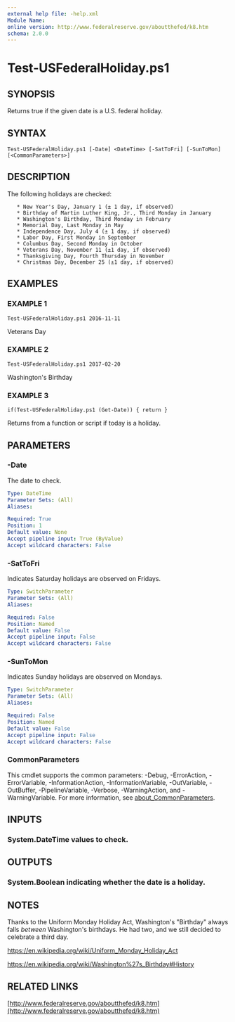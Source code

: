 ```yaml
---
external help file: -help.xml
Module Name:
online version: http://www.federalreserve.gov/aboutthefed/k8.htm
schema: 2.0.0
---
```


# Test-USFederalHoliday.ps1

## SYNOPSIS
Returns true if the given date is a U.S.
federal holiday.

## SYNTAX

```
Test-USFederalHoliday.ps1 [-Date] <DateTime> [-SatToFri] [-SunToMon] [<CommonParameters>]
```

## DESCRIPTION
The following holidays are checked:

       * New Year's Day, January 1 (± 1 day, if observed)
       * Birthday of Martin Luther King, Jr., Third Monday in January
       * Washington's Birthday, Third Monday in February
       * Memorial Day, Last Monday in May
       * Independence Day, July 4 (± 1 day, if observed)
       * Labor Day, First Monday in September
       * Columbus Day, Second Monday in October
       * Veterans Day, November 11 (±1 day, if observed)
       * Thanksgiving Day, Fourth Thursday in November
       * Christmas Day, December 25 (±1 day, if observed)

## EXAMPLES

### EXAMPLE 1
```
Test-USFederalHoliday.ps1 2016-11-11
```

Veterans Day

### EXAMPLE 2
```
Test-USFederalHoliday.ps1 2017-02-20
```

Washington's Birthday

### EXAMPLE 3
```
if(Test-USFederalHoliday.ps1 (Get-Date)) { return }
```

Returns from a function or script if today is a holiday.

## PARAMETERS

### -Date
The date to check.

```yaml
Type: DateTime
Parameter Sets: (All)
Aliases:

Required: True
Position: 1
Default value: None
Accept pipeline input: True (ByValue)
Accept wildcard characters: False
```

### -SatToFri
Indicates Saturday holidays are observed on Fridays.

```yaml
Type: SwitchParameter
Parameter Sets: (All)
Aliases:

Required: False
Position: Named
Default value: False
Accept pipeline input: False
Accept wildcard characters: False
```

### -SunToMon
Indicates Sunday holidays are observed on Mondays.

```yaml
Type: SwitchParameter
Parameter Sets: (All)
Aliases:

Required: False
Position: Named
Default value: False
Accept pipeline input: False
Accept wildcard characters: False
```

### CommonParameters
This cmdlet supports the common parameters: -Debug, -ErrorAction, -ErrorVariable, -InformationAction, -InformationVariable, -OutVariable, -OutBuffer, -PipelineVariable, -Verbose, -WarningAction, and -WarningVariable. For more information, see [about_CommonParameters](http://go.microsoft.com/fwlink/?LinkID=113216).

## INPUTS

### System.DateTime values to check.
## OUTPUTS

### System.Boolean indicating whether the date is a holiday.
## NOTES
Thanks to the Uniform Monday Holiday Act, Washington's "Birthday" always falls
*between* Washington's birthdays.
He had two, and we still decided to celebrate
a third day.

https://en.wikipedia.org/wiki/Uniform_Monday_Holiday_Act

https://en.wikipedia.org/wiki/Washington%27s_Birthday#History

## RELATED LINKS

[http://www.federalreserve.gov/aboutthefed/k8.htm](http://www.federalreserve.gov/aboutthefed/k8.htm)

